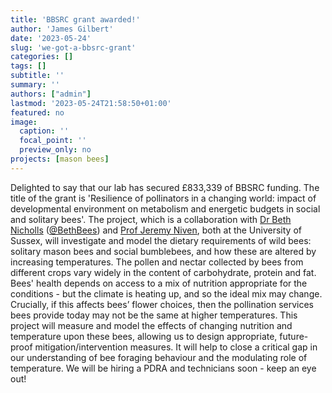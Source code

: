 ```yaml
---
title: 'BBSRC grant awarded!'
author: 'James Gilbert'
date: '2023-05-24'
slug: 'we-got-a-bbsrc-grant'
categories: []
tags: []
subtitle: ''
summary: ''
authors: ["admin"]
lastmod: '2023-05-24T21:58:50+01:00'
featured: no
image:
  caption: ''
  focal_point: ''
  preview_only: no
projects: [mason bees]
---
```


Delighted to say that our lab has secured £833,339 of BBSRC funding. The title of the grant is 'Resilience of pollinators in a changing world: impact of developmental environment on metabolism and energetic budgets in social and solitary bees'.  The project, which is a collaboration with [Dr Beth Nicholls](https://profiles.sussex.ac.uk/p339798-beth-nicholls) ([@BethBees](https://twitter.com/bethbees?lang=en)) and [Prof Jeremy Niven](https://profiles.sussex.ac.uk/p280331-jeremy-niven), both at the University of Sussex, will investigate and model the dietary requirements of wild bees: solitary mason bees and social bumblebees, and how these are altered by increasing temperatures. The pollen and nectar collected by bees from different crops vary widely in the content of carbohydrate, protein and fat. Bees' health depends on access to a mix of nutrition appropriate for the conditions - but the climate is heating up, and so the ideal mix may change. Crucially, if this affects bees’ flower choices, then the pollination services bees provide today may not be the same at higher temperatures. This project will measure and model the effects of changing nutrition and temperature upon these bees, allowing us to design appropriate, future-proof mitigation/intervention measures. It will help to close a critical gap in our understanding of bee foraging behaviour and the modulating role of temperature. We will be hiring a PDRA and technicians soon - keep an eye out!